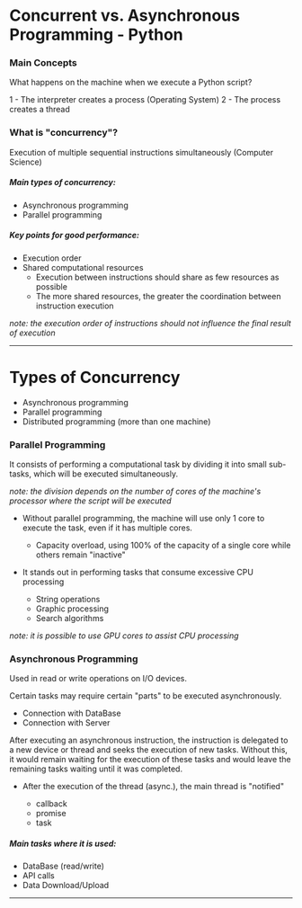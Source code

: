 # Concurrent vs. Asynchronous Programming - Python

### Main Concepts

What happens on the machine when we execute a Python script?

1 - The interpreter creates a process (Operating System)
2 - The process creates a thread

### What is "concurrency"?

Execution of multiple sequential instructions simultaneously (Computer Science)

##### Main types of concurrency:

- Asynchronous programming
- Parallel programming

##### Key points for good performance:

- Execution order
- Shared computational resources
  - Execution between instructions should share as few resources as possible
  - The more shared resources, the greater the coordination between instruction execution

_note: the execution order of instructions should not influence the final result of execution_

<hr>

# Types of Concurrency

- Asynchronous programming
- Parallel programming
- Distributed programming (more than one machine)

### Parallel Programming

It consists of performing a computational task by dividing it into small sub-tasks, which will be executed simultaneously.

_note: the division depends on the number of cores of the machine's processor where the script will be executed_

- Without parallel programming, the machine will use only 1 core to execute the task, even if it has multiple cores.

  - Capacity overload, using 100% of the capacity of a single core while others remain "inactive"

- It stands out in performing tasks that consume excessive CPU processing
  - String operations
  - Graphic processing
  - Search algorithms

_note: it is possible to use GPU cores to assist CPU processing_

### Asynchronous Programming

Used in read or write operations on I/O devices.

Certain tasks may require certain "parts" to be executed asynchronously.

- Connection with DataBase
- Connection with Server

After executing an asynchronous instruction, the instruction is delegated to a new device or thread and seeks the execution of new tasks. Without this, it would remain waiting for the execution of these tasks and would leave the remaining tasks waiting until it was completed.

- After the execution of the thread (async.), the main thread is "notified"

  - callback
  - promise
  - task

##### Main tasks where it is used:

- DataBase (read/write)
- API calls
- Data Download/Upload

<hr>
